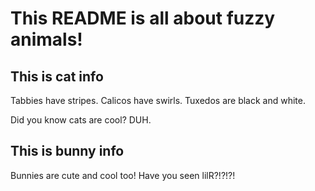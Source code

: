 # This README is all about fuzzy animals!
## This is cat info
Tabbies have stripes. 
Calicos have swirls.
Tuxedos are black and white. 

Did you know cats are cool? DUH. 

## This is bunny info
Bunnies are cute and cool too! Have you seen lilR?!?!?!
